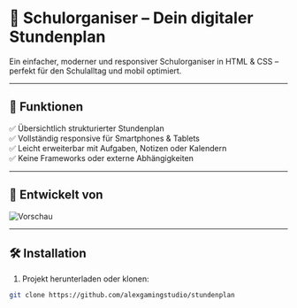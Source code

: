 # 📘 Schulorganiser – Dein digitaler Stundenplan

Ein einfacher, moderner und responsiver Schulorganiser in HTML & CSS – perfekt für den Schulalltag und mobil optimiert.

---

## 🎯 Funktionen

✅ Übersichtlich strukturierter Stundenplan  
✅ Vollständig responsive für Smartphones & Tablets  
✅ Leicht erweiterbar mit Aufgaben, Notizen oder Kalendern  
✅ Keine Frameworks oder externe Abhängigkeiten  

---

## 🔧 Entwickelt von

![Vorschau](https://i.postimg.cc/nLhPrLMH/1000072572-3643adb7b6957288cd73d569e60f8263-18-11-2023-12-35-17-20240415-181847-0000-Original.png)

---

## 🛠️ Installation

1. Projekt herunterladen oder klonen:
```bash
git clone https://github.com/alexgamingstudio/stundenplan
